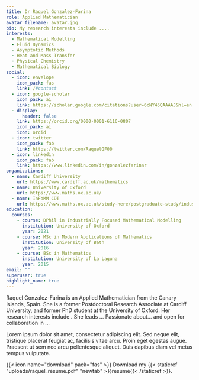 ```yaml
---
title: Dr Raquel Gonzalez-Farina
role: Applied Mathematician
avatar_filename: avatar.jpg
bio: My research interests include ....
interests:
  - Mathematical Modelling
  - Fluid Dynamics
  - Asymptotic Methods
  - Heat and Mass Transfer
  - Physical Chemistry
  - Mathematical Biology
social:
  - icon: envelope
    icon_pack: fas
    link: /#contact
  - icon: google-scholar
    icon_pack: ai
    link: https://scholar.google.com/citations?user=6cNY45QAAAAJ&hl=en
  - display:
      header: false
    link: https://orcid.org/0000-0001-6116-0807
    icon_pack: ai
    icon: orcid
  - icon: twitter
    icon_pack: fab
    link: https://twitter.com/RaquelGF00
  - icon: linkedin
    icon_pack: fab
    link: https://www.linkedin.com/in/gonzalezfarinar
organizations:
  - name: Cardiff University
    url: https://www.cardiff.ac.uk/mathematics
  - name: University of Oxford
    url: https://www.maths.ox.ac.uk/
  - name: InFoMM CDT
    url: https://www.maths.ox.ac.uk/study-here/postgraduate-study/industrially-focused-mathematical-modelling-epsrc-cdt
education:
  courses:
    - course: DPhil in Industrially Focused Mathematical Modelling
      institution: University of Oxford
      year: 2021
    - course: MSc in Modern Applications of Mathematics
      institution: University of Bath
      year: 2016
    - course: BSc in Mathematics
      institution: University of La Laguna
      year: 2015
email: ""
superuser: true
highlight_name: true
---
```

Raquel Gonzalez-Farina is an Applied Mathematician from the Canary Islands, Spain.  She is a former Postdoctoral Research Associate at Cardiff University, and former PhD student at the University of Oxford. Her research interests include...She leads ... Passionate about... and open for collaboration in ...

Lorem ipsum dolor sit amet, consectetur adipiscing elit. Sed neque elit, tristique placerat feugiat ac, facilisis vitae arcu. Proin eget egestas augue. Praesent ut sem nec arcu pellentesque aliquet. Duis dapibus diam vel metus tempus vulputate.

{{< icon name="download" pack="fas" >}} Download my {{< staticref "uploads/raquel_resume.pdf" "newtab" >}}resumé{{< /staticref >}}.
